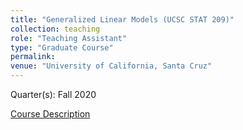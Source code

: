 ```yaml
---
title: "Generalized Linear Models (UCSC STAT 209)"
collection: teaching
role: "Teaching Assistant"
type: "Graduate Course"
permalink: 
venue: "University of California, Santa Cruz"
---
```


Quarter(s): Fall 2020

[Course Description](https://catalog.ucsc.edu/en/2022-2023/general-catalog/courses/stat-statistics/graduate/stat-209/)

